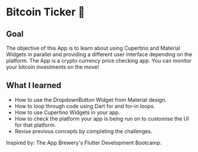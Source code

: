 # Bitcoin Ticker 🤑

## Goal

The objective of this App is to learn about using Cupertino and Material Widgets in parallel and 
providing a different user interface depending on the platform.
The App is a crypto currency price checking app. You can monitor your bitcoin investments on the move!

## What I learned

- How to use the DropdownButton Widget from Material design.
- How to loop through code using Dart for and for-in loops.
- How to use Cupertino Widgets in your app.
- How to check the platform your app is being run on to customise the UI for that platform.
- Revise previous concepts by completing the challenges.

Inspired by:  The App Brewery's Flutter Development Bootcamp.
